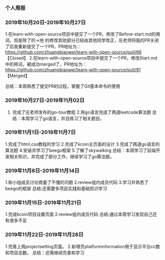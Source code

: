 ### 个人周报

### 2019年10月20日-2019年10月27日

1.在learn-with-open-source项目中提交了一个PR，修改了Before-start.md的用词，但是除了的→地 的修改其他部分已经由其他同学改正，庄老师将我的PR关闭了后我重新提交了一个PR，PR地址为： https://github.com/zhuangbiaowei/learn-with-open-source/pull/66   【Closed】
2.在learn-with-open-source项目中提交了一个PR，修改Start.md中的用词，被成功merged了，PR地址为： https://github.com/zhuangbiaowei/learn-with-open-source/pull/81   【Merged】

总结：本周熟悉了提交PR的过程，掌握了Git基本命令的使用

### 2019年10月27日-2019年11月02日
1. 完成了庄老师发布的go-tour教程
2.用go语言完成了两道leetcode算法题
总结：本周学习了go语言，并且练习了相关题目。
### 2019年11月1日-2019年11月7日

1.完成了html,css教程的学习
2.完成了kcoin主页面的设计
3.完成了两道go语言的算法题
4.安装并学习了beego框架
5.了解了skywalking
总结：本周学习了前端开发相关知识，并完成了部分工作，继续学习了go算法题。

### 2019年11月8日-2019年11月14日
1.和小组成员讨论商量了不懂的问题
2.review组内成员代码
3.学习并熟悉了beego的框架
总结:还需要多项目实践和基础知识学习

### 2019年11月15日-2019年11月21日
1.完成kcoin项目设置页面
2.review组内成员代码
总结:通过本周学习发现自己还有很多不足
### 2019年11月22日-2019年11月28日
1.完善上周projectsetting页面。
2.新增页platforminformation用于显示平台cc数和项目总数。
总结：还需继续完善和学习
